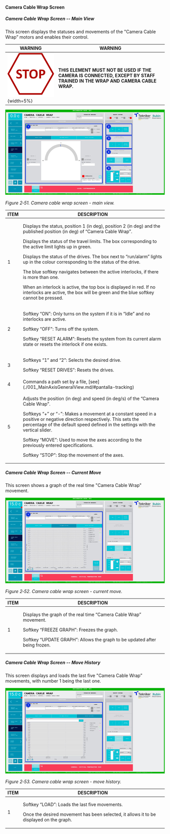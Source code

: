 #### Camera Cable Wrap Screen

##### Camera Cable Wrap Screen -- Main View

This screen displays the statuses and movements of the "Camera Cable Wrap” motors and enables their control.

| WARNING| WARNING|
|----------|----------|
| ![](../Resources/media/image005.png){width=5%}| **THIS ELEMENT MUST NOT BE USED IF THE CAMERA IS CONNECTED, EXCEPT BY STAFF TRAINED IN THE WRAP AND CAMERA CABLE WRAP.**|

![](../Resources/media/image67.png)

*Figure 2‑51. Camera cable wrap screen - main view.*

<table>
<colgroup>
<col style="width: 13<col style="width: 86</colgroup>
<thead>
<tr class="header">
<th>ITEM</th>
<th>DESCRIPTION</th>
</tr>
</thead>
<tbody>
<tr class="odd">
<td>1</td>
<td><p>Displays the status, position 1 (in deg), position 2 (in deg) and the published position (in deg) of “Camera
Cable Wrap”.</p>
<p>Displays the status of the travel limits. The box corresponding to the active limit lights up in
green.</p>
<p>Displays the status of the drives. The box next to “run/alarm” lights up in the colour corresponding to the status
of the drive.</p>
<p>The blue softkey navigates between the active interlocks, if there is more than one.</p>
<p>When an interlock is active, the top box is displayed in red. If no interlocks are active, the
box will be green and the blue softkey cannot be pressed.</p></td>
</tr>
<tr class="even">
<td>2</td>
<td><p>Softkey “ON”: Only turns on the system if it is in “Idle” and no interlocks are active.</p>
<p>Softkey “OFF”: Turns off the system.</p>
<p>Softkey “RESET ALARM”: Resets the system from its current alarm state or resets the
interlock if one exists.</p></td>
</tr>
<tr class="odd">
<td>3</td>
<td><p>Softkeys “1” and “2”: Selects the desired drive.</p>
<p>Softkey “RESET DRIVES”: Resets the drives.</p></td>
</tr>
<tr class="even">
<td>4</td>
<td>Commands a path set by a file, [see](./001_MainAxisGeneralView.md/#pantalla-tracking)</td>
</tr>
<tr class="odd">
<td>5</td>
<td><p>Adjusts the position (in deg) and speed (in deg/s) of the “Camera Cable Wrap”.</p>
<p>Softkeys “+” or “-”: Makes a movement at a constant speed in a positive or negative direction
respectively. This sets the percentage of the default speed defined in the settings with the
vertical slider.</p>
<p>Softkey “MOVE”: Used to move the axes according to the previously entered specifications.</p>
<p>Softkey “STOP”: Stop the movement of the axes.</p></td>
</tr>
</tbody>
</table>

##### Camera Cable Wrap Screen -- Current Move

This screen shows a graph of the real time "Camera Cable Wrap" movement.

![](../Resources/media/image68.png)

*Figure 2‑52. Camera cable wrap screen - current move.*

<table>
<colgroup>
<col style="width: 13<col style="width: 86</colgroup>
<thead>
<tr class="header">
<th>ITEM</th>
<th>DESCRIPTION</th>
</tr>
</thead>
<tbody>
<tr class="odd">
<td>1</td>
<td><p>Displays the graph of the real time “Camera Cable Wrap” movement.</p>
<p>Softkey “FREEZE GRAPH”: Freezes the graph.</p>
<p>Softkey “UPDATE GRAPH”: Allows the graph to be updated after being frozen.</p></td>
</tr>
</tbody>
</table>

##### Camera Cable Wrap Screen -- Move History

This screen displays and loads the last five "Camera Cable Wrap” movements, with number 1 being the last one.

![](../Resources/media/image69.png)

*Figure 2‑53. Camera cable wrap screen - move history.*

<table>
<colgroup>
<col style="width: 13<col style="width: 86</colgroup>
<thead>
<tr class="header">
<th>ITEM</th>
<th>DESCRIPTION</th>
</tr>
</thead>
<tbody>
<tr class="odd">
<td>1</td>
<td><p>Softkey “LOAD”: Loads the last five movements.</p>
<p>Once the desired movement has been selected, it allows it to be displayed on the graph.</p></td>
</tr>
</tbody>
</table>
